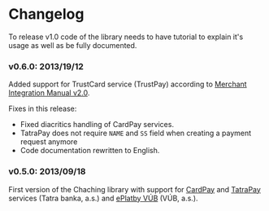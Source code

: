 # Changelog

To release v1.0 code of the library needs to have tutorial to explain it's usage as well as be fully documented.

### v0.6.0: 2013/19/12

Added support for TrustCard service (TrustPay) according to [Merchant Integration Manual v2.0](http://www.trustpay.eu/assets/Uploads/Merchant-API-integration-v2.0.pdf).

Fixes in this release:

- Fixed diacritics handling of CardPay services.
- TatraPay does not require `NAME` and `SS` field when creating a payment request anymore
- Code documentation rewritten to English.

### v0.5.0: 2013/09/18

First version of the Chaching library with support for [CardPay](http://www.tatrabanka.sk/cardpay/CardPay_technicka_prirucka.pdf) and [TatraPay](http://www.tatrabanka.sk/tatrapay/TatraPay_technicka_prirucka.pdf) services (Tatra banka, a.s.) and [ePlatby VÚB](https://www.vub.sk/files/pre-podnikatelov/nonstop-banking/e-commerce-pre-internetovych-obchodnikov/e-platby-vub/eplatby_priloha2.pdf) (VÚB, a.s.).